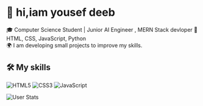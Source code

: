 # 👋 hi,iam yousef deeb

🎓 Computer Science Student | Junior AI Engineer , MERN Stack devloper
🔧  HTML, CSS, JavaScript, Python  
🌍 I am developing small projects to improve my skills.

## 🛠️ My skills

![HTML5](https://img.shields.io/badge/html5-%23E34F26.svg?style=for-the-badge&logo=html5&logoColor=white )
![CSS3](https://img.shields.io/badge/css3-%231572B6.svg?style=for-the-badge&logo=css3&logoColor=white )
![JavaScript](https://img.shields.io/badge/javascript-%23F7DF1E.svg?style=for-the-badge&logo=javascript&logoColor=black )

![User Stats](https://github-readme-stats.vercel.app/api?username=ahmedcode&show_icons=true&theme=radical )
